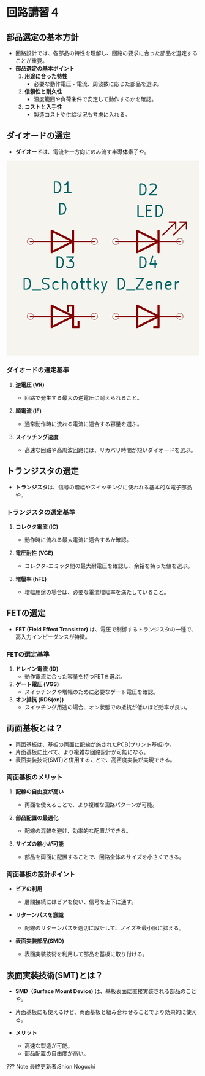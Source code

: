 
# **回路講習４**

## **部品選定の基本方針**

- 回路設計では、各部品の特性を理解し、回路の要求に合った部品を選定することが重要。
- **部品選定の基本ポイント**
  1. **用途に合った特性**  
     - 必要な動作電圧・電流、周波数に応じた部品を選ぶ。
  2. **信頼性と耐久性**  
     - 温度範囲や負荷条件で安定して動作するかを確認。
  3. **コストと入手性**  
     - 製造コストや供給状況も考慮に入れる。



## **ダイオードの選定**

- **ダイオード**は、電流を一方向にのみ流す半導体素子や。

![bg right:40% width:500px](../../images/ae03ad9e56bb2607f7095aceb6c9d82d00800dd5b2e6b1671a1045f08697eaa0.png) 

 

### ダイオードの選定基準
1. **逆電圧 (VR)**  
   - 回路で発生する最大の逆電圧に耐えられること。

2. **順電流 (IF)**  
   - 通常動作時に流れる電流に適合する容量を選ぶ。

3. **スイッチング速度**  
   - 高速な回路や高周波回路には、リカバリ時間が短いダイオードを選ぶ。


## **トランジスタの選定**

- **トランジスタ**は、信号の増幅やスイッチングに使われる基本的な電子部品や。

### トランジスタの選定基準
1. **コレクタ電流 (IC)**  
   - 動作時に流れる最大電流に適合するか確認。

2. **電圧耐性 (VCE)**  
   - コレクタ-エミッタ間の最大耐電圧を確認し、余裕を持った値を選ぶ。

3. **増幅率 (hFE)**  
   - 増幅用途の場合は、必要な電流増幅率を満たしていること。


## **FETの選定**
- **FET (Field Effect Transistor)** は、電圧で制御するトランジスタの一種で、高入力インピーダンスが特徴。


### FETの選定基準
1. **ドレイン電流 (ID)**  
   - 動作電流に合った容量を持つFETを選ぶ。
2. **ゲート電圧 (VGS)**  
   - スイッチングや増幅のために必要なゲート電圧を確認。
3. **オン抵抗 (RDS(on))**  
   - スイッチング用途の場合、オン状態での抵抗が低いほど効率が良い。



## **両面基板とは？**

- 両面基板は、基板の両面に配線が施されたPCB(プリント基板)や。
- 片面基板に比べて、より複雑な回路設計が可能になる。
- 表面実装技術(SMT)と併用することで、高密度実装が実現できる。


### **両面基板のメリット**

1. **配線の自由度が高い**  
   - 両面を使えることで、より複雑な回路パターンが可能。

2. **部品配置の最適化**  
   - 配線の混雑を避け、効率的な配置ができる。

3. **サイズの縮小が可能**  
   - 部品を両面に配置することで、回路全体のサイズを小さくできる。

### **両面基板の設計ポイント**

- **ビアの利用**  
  - 層間接続にはビアを使い、信号を上下に通す。
  
- **リターンパスを意識**  
  - 配線のリターンパスを適切に設計して、ノイズを最小限に抑える。

- **表面実装部品(SMD)**  
  - 表面実装技術を利用して部品を基板に取り付ける。


## **表面実装技術(SMT)とは？**

- **SMD（Surface Mount Device)** は、基板表面に直接実装される部品のことや。
- 片面基板にも使えるけど、両面基板と組み合わせることでより効果的に使える。

- **メリット**
  - 高速な製造が可能。
  - 部品配置の自由度が高い。


??? Note
    最終更新者:Shion Noguchi